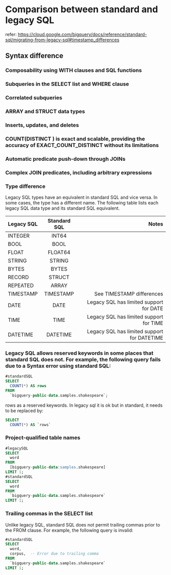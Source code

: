 # Comparison between standard and legacy SQL
refer: https://cloud.google.com/bigquery/docs/reference/standard-sql/migrating-from-legacy-sql#timestamp_differences
## Syntax difference
### Composability using WITH clauses and SQL functions
### Subqueries in the SELECT list and WHERE clause
### Correlated subqueries
### ARRAY and STRUCT data types
### Inserts, updates, and deletes
### COUNT(DISTINCT <expr>) is exact and scalable, providing the accuracy of EXACT_COUNT_DISTINCT without its limitations
### Automatic predicate push-down through JOINs
### Complex JOIN predicates, including arbitrary expressions
### Type difference
Legacy SQL types have an equivalent in standard SQL and vice versa. In some cases, the type has a different name. The following table lists each legacy SQL data type and its standard SQL equivalent.

| Legacy SQL        | Standard SQL           | Notes  |
| ------------- |:-------------:| -----:|
| INTEGER      | INT64 |  |
| BOOL      | BOOL      |    |
| FLOAT | FLOAT64      |     |
|STRING|STRING||
|BYTES|BYTES||
|RECORD|STRUCT||
|REPEATED|ARRAY||
|TIMESTAMP|TIMESTAMP|See TIMESTAMP differences|
|DATE|DATE|Legacy SQL has limited support for DATE|
|TIME|TIME|Legacy SQL has limited support for TIME|
|DATETIME|DATETIME|Legacy SQL has limited support for DATETIME|

### Legacy SQL allows reserved keywords in some places that standard SQL does not. For example, the following query fails due to a Syntax error using standard SQL:
```sql
#standardSQL
SELECT
  COUNT(*) AS rows
FROM
  `bigquery-public-data.samples.shakespeare`;
```
rows as a reserved keywords. In legacy sql it is ok but in standard, it needs to be replaced by:
```sql
SELECT
  COUNT(*) AS `rows`
```
### Project-qualified table names
```sql
#legacySQL
SELECT
  word
FROM
  [bigquery-public-data:samples.shakespeare]
LIMIT 1;
#standardSQL
SELECT
  word
FROM
  `bigquery-public-data.samples.shakespeare`
LIMIT 1;
```
### Trailing commas in the SELECT list
Unlike legacy SQL, standard SQL does not permit trailing commas prior to the FROM clause. For example, the following query is invalid:
```sql
#standardSQL
SELECT
  word,
  corpus,  -- Error due to trailing comma
FROM
  `bigquery-public-data.samples.shakespeare`
LIMIT 1;
```
